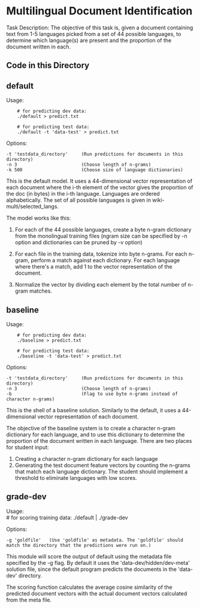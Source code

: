 # Multilingual Document Identification

Task Description:
The objective of this task is, given a document containing text from 1-5 languages picked
from a set of 44 possible languages, to determine which language(s) are present and the 
proportion of the document written in each. 

## Code in this Directory

## default

Usage:  

		# for predicting dev data:
        ./default > predict.txt
        
        # for predicting test data:
        ./default -t 'data-test' > predict.txt	
        
Options:	

	-t 'testdata_directory' 	(Run predictions for documents in this directory)
	-n 3						(Choose length of n-grams)
	-k 500						(Choose size of language dictionaries)
			
This is the default model. It uses a 44-dimensional vector representation of each document where
the i-th element of the vector gives the proportion of the doc (in bytes) in the i-th language.
Languages are ordered alphabetically. The set of all possible languages is given in wiki-multi/selected_langs.

The model works like this:

1) For each of the 44 possible languages, create a byte n-gram dictionary from the monolingual training
files (ngram size can be specified by -n option and dictionaries can be pruned by -v option)

2) For each file in the training data, tokenize into byte n-grams. For each n-gram, perform a match
against each dictionary. For each language where there's a match, add 1 to the vector representation of
the document.

3) Normalize the vector by dividing each element by the total number of n-gram matches.

## baseline

Usage:  

		# for predicting dev data:
		./baseline > predict.txt 

		# for predicting test data:
		./baseline -t 'data-test' > predict.txt

Options:	

	-t 'testdata_directory' 	(Run predictions for documents in this directory)
	-n 3						(Choose length of n-grams)
	-b							(Flag to use byte n-grams instead of character n-grams)		
				
This is the shell of a baseline solution. Similarly to the default, it uses a 44-dimensional
vector representation of each document. 

The objective of the baseline system is to create a character n-gram dictionary for each
language, and to use this dictionary to determine the proportion of the document
written in each language. There are two places for student input:

1) Creating a character n-gram dictionary for each language
2) Generating the test document feature vectors by counting the n-grams that match each 
language dictionary. The student should implement a threshold to eliminate languages
with low scores. 

## grade-dev

Usage:  
		# for scoring training data:
		./default | ./grade-dev

Options:	

	-g 'goldfile'	(Use 'goldfile' as metadata. The 'goldfile' should match the directory that the predictions were run on.)

This module will score the output of default using the metadata file specified by the -g flag. By default
it uses the 'data-dev/hidden/dev-meta' solution file, since the default program predicts the documents 
in the 'data-dev' directory. 

The scoring function calculates the average cosine similarity of the predicted document vectors with the actual
document vectors calculated from the meta file.
